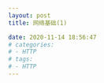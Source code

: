 ```yaml
---
layout: post
title: 网络基础(1)

date: 2020-11-14 18:56:47
# categories:
# - HTTP
# tags:
# - HTTP
---
```


